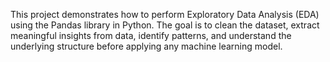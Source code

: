 
This project demonstrates how to perform Exploratory Data Analysis (EDA) using the Pandas library in Python. The goal is to clean the dataset, extract meaningful insights from data, identify patterns, and understand the underlying structure before applying any machine learning model.
